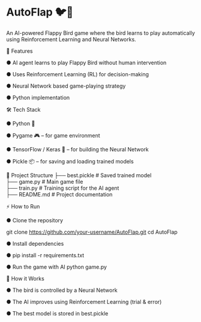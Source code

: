 # AutoFlap 🐦🤖

An AI-powered Flappy Bird game where the bird learns to play automatically using Reinforcement Learning and Neural Networks.


🚀 Features

● AI agent learns to play Flappy Bird without human intervention

● Uses Reinforcement Learning (RL) for decision-making

● Neural Network based game-playing strategy

● Python implementation


🛠️ Tech Stack

● Python 🐍

● Pygame 🎮 – for game environment

● TensorFlow / Keras 🧠 – for building the Neural Network

● Pickle 📦 – for saving and loading trained models


📂 Project Structure
├── best.pickle        # Saved trained model  
├── game.py            # Main game file  
├── train.py           # Training script for the AI agent  
├── README.md          # Project documentation  

⚡ How to Run

● Clone the repository

git clone https://github.com/your-username/AutoFlap.git
cd AutoFlap

● Install dependencies

● pip install -r requirements.txt

● Run the game with AI
python game.py


📖 How it Works

● The bird is controlled by a Neural Network

● The AI improves using Reinforcement Learning (trial & error)

● The best model is stored in best.pickle
